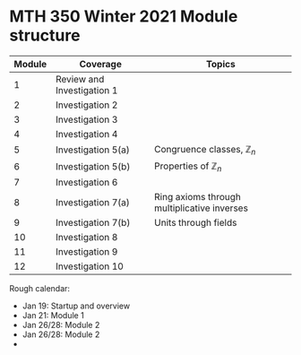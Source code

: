 # MTH 350 Winter 2021 Module structure 

| Module | Coverage | Topics |
| ------ | -------- | -------- |
|  1      |  Review and Investigation 1                |
|  2      |  Investigation 2        |          |
|  3      |  Investigation 3        |          |
|  4      |  Investigation 4        |          |
|  5      |  Investigation 5(a)        |  Congruence classes, $\mathbb{Z}_n$        |
|  6      |  Investigation 5(b)        |  Properties of $\mathbb{Z}_n$       |
|  7      |  Investigation 6        |          |
|  8      |  Investigation 7(a)        | Ring axioms through multiplicative inverses         |
|  9      |  Investigation 7(b)        | Units through fields          |
|  10      | Investigation 8         |          |
|  11      | Investigation 9         |          |
| 12      |  Investigation 10        |


Rough calendar: 

- Jan 19: Startup and overview
- Jan 21: Module 1
- Jan 26/28: Module 2
- Jan 26/28: Module 2
- 
<!--stackedit_data:
eyJoaXN0b3J5IjpbLTk5NTY2NTM5LC02NzYxNDQ4NjZdfQ==
-->